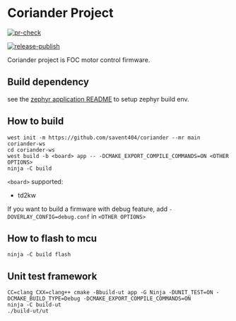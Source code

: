 # Coriander Project

[![pr-check](https://github.com/savent404/coriander/actions/workflows/build.yml/badge.svg?branch=main)](https://github.com/savent404/coriander/actions/workflows/build.yml)

[![release-publish](https://github.com/savent404/coriander/actions/workflows/publish.yml/badge.svg)](https://github.com/savent404/coriander/actions/workflows/publish.yml)

Coriander project is FOC motor control firmware.

## Build dependency

see the [zephyr application README](README.original.md) to setup zephyr build env.

## How to build

```
west init -m https://github.com/savent404/coriander --mr main coriander-ws
cd coriander-ws
west build -b <board> app -- -DCMAKE_EXPORT_COMPILE_COMMANDS=ON <OTHER OPTIONS>
ninja -C build
```

`<board>` supported:
- td2kw

If you want to build a firmware with debug feature, add `-DOVERLAY_CONFIG=debug.conf` in `<OTHER OPTIONS>`

## How to flash to mcu

```
ninja -C build flash
```

## Unit test framework
```
CC=clang CXX=clang++ cmake -Bbuild-ut app -G Ninja -DUNIT_TEST=ON -DCMAKE_BUILD_TYPE=Debug -DCMAKE_EXPORT_COMPILE_COMMANDS=ON
ninja -C build-ut
./build-ut/ut
```